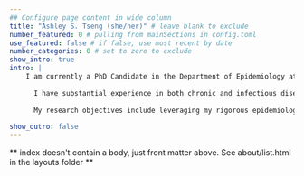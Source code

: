 ```yaml
---
## Configure page content in wide column
title: "Ashley S. Tseng (she/her)" # leave blank to exclude
number_featured: 0 # pulling from mainSections in config.toml
use_featured: false # if false, use most recent by date
number_categories: 0 # set to zero to exclude
show_intro: true
intro: |
    I am currently a PhD Candidate in the Department of Epidemiology at the University of Washington-Seattle. I graduated with a Master of Public Health (MPH) in Epidemiology and Applied Biostatistics from Columbia University and with a Bachelor of Science (BSc) in Health Geography and Economics from McGill University.   
    
      I have substantial experience in both chronic and infectious disease epidemiology including research on cancer, dietary indices/nutrition, zoonotic diseases, HIV, and tuberculosis, and public health deployments at the Washington State Department of Health and the Chelan-Douglas Health District in Central Washington during the COVID-19 pandemic. Between 2020-2022, I was a Predoctoral Fellow on the Biostatistics, Epidemiologic, And Bioinformatic Training in Environmental Health Ruth L. Kirschstein National Research Service Award through the U.S. National Institutes of Health-National Institute of Environmental Health Sciences (NIH T32ES015459). In 2022, I was awarded a Diversity Supplement from the U.S. National Institutes of Health-National Institute of Mental Health to fund my PhD Dissertation work (NIH R01MH124465-02S1). 
      
      My research objectives include leveraging my rigorous epidemiological, biostatistics, and environmental health training to reduce the burden of disease across diverse populations and to increase access to resources in an equitable way, in both US-based and global settings. Post-graduation, I seek to work on applying advanced analytic methods and technology in novel ways to improve community access to resources (e.g., health care, medication, food, and other basic needs).
      
show_outro: false
---
```


** index doesn't contain a body, just front matter above.
See about/list.html in the layouts folder **